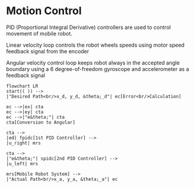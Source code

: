 # Motion Control

PID (Proportional Integral Derivative) controllers are used to control movement of mobile robot.

Linear velocity loop controls the robot wheels speeds using motor speed feedback signal from the encoder

Angular velocity control loop keeps robot always in the accepted angle boundary using a 6 degree-of-freedom gyroscope and accelerometer as a feedback signal

```mermaid
flowchart LR
start(( )) -->
|"Desired Path<br/>x_d, y_d, &theta;_d"| ec[Error<br/>Calculation] 

ec -->|ex| cta
ec -->|ey| cta
ec -->|"e&theta;"| cta
cta[Conversion to Angular]

cta -->
|ed| fpidc[1st PID Controller] -->
|u_right| mrs

cta -->
|"e&theta;"| spidc[2nd PID Controller] -->
|u_left| mrs

mrs[Mobile Robot System] -->
|"Actual Path<br/>x_a, y_a, &theta;_a"| ec
```

